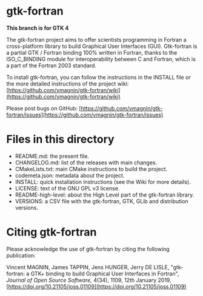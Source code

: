 # gtk-fortran

**This branch is for GTK 4**

The gtk-fortran project aims to offer scientists programming in Fortran a cross-platform library to build Graphical User Interfaces (GUI). Gtk-fortran is a partial GTK / Fortran binding 100% written in Fortran, thanks to the ISO_C_BINDING module for interoperability between C and Fortran, which is a part of the Fortran 2003 standard.

To install gtk-fortran, you can follow the instructions in the INSTALL file or the more detailed instructions of the project wiki:
[https://github.com/vmagnin/gtk-fortran/wiki](https://github.com/vmagnin/gtk-fortran/wiki)

Please post bugs on GitHub:
[https://github.com/vmagnin/gtk-fortran/issues](https://github.com/vmagnin/gtk-fortran/issues)


# Files in this directory

* README.md: the present file.
* CHANGELOG.md: list of the releases with main changes.
* CMakeLists.txt: main CMake instructions to build the project.
* codemeta.json: metadata about the project.
* INSTALL: quick installation instructions (see the Wiki for more details).
* LICENSE: text of the GNU GPL v3 license.
* README-high-level: about the High Level part of the gtk-fortran library.
* VERSIONS: a CSV file with the gtk-fortran, GTK, GLib and distribution versions.


# Citing gtk-fortran

Please acknowledge the use of gtk-fortran by citing the following publication:

Vincent MAGNIN, James TAPPIN, Jens HUNGER, Jerry DE LISLE, "gtk-fortran: a GTK+ binding to build Graphical User Interfaces in Fortran", _Journal of Open Source Software,_ 4(34), 1109, 12th January 2019, [https://doi.org/10.21105/joss.01109](https://doi.org/10.21105/joss.01109)
